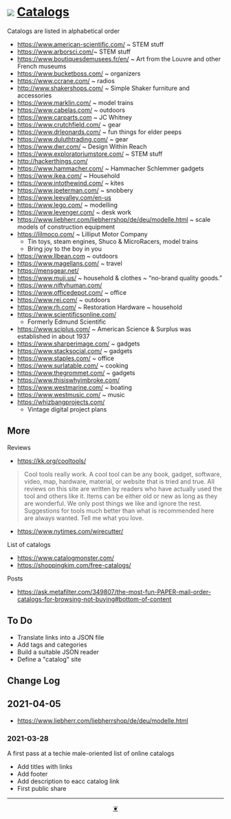 # [![]( https://theo-armour.github.io/lib/assets/icons/mark-github.svg )]( https://github.com/theo-armour/2021/tree/main/bookmarks/catalogs.md "Source code on GitHub") [Catalogs]( https://theo-armour.github.io/2021/bookmarks/catalogs.html )


Catalogs are listed in alphabetical order

* https://www.american-scientific.com/ ~ STEM stuff
* https://www.arborsci.com/~ STEM stuff
* https://www.boutiquesdemusees.fr/en/ ~ Art from the Louvre and other French museums
* https://www.bucketboss.com/ ~ organizers
* https://www.ccrane.com/ ~ radios
* http://www.shakershops.com/ ~ Simple Shaker furniture and accessories
* https://www.marklin.com/ ~ model trains
* https://www.cabelas.com/ ~ outdoors
* https://www.carparts.com ~ JC Whitney
* https://www.crutchfield.com/ ~ gear
* https://www.drleonards.com/ ~ fun things for elder peeps
* https://www.duluthtrading.com/ ~ gear
* https://www.dwr.com/ ~ Design Within Reach
* https://www.exploratoriumstore.com/ ~ STEM stuff
* http://hackerthings.com/
* https://www.hammacher.com/ ~ Hammacher Schlemmer gadgets
* https://www.ikea.com/ ~ Household
* https://www.intothewind.com/ ~ kites
* https://www.jpeterman.com/ ~ snobbery
* https://www.leevalley.com/en-us
* https://www.lego.com/ ~ modelling
* https://www.levenger.com/ ~ desk work
* https://www.liebherr.com/liebherrshop/de/deu/modelle.html ~ scale models of construction equipment
* https://lilmoco.com/ ~ Lilliput Motor Company
	* Tin toys, steam engines, Shuco & MicroRacers, model trains
	* Bring joy to the boy in you
* https://www.llbean.com ~ outdoors
* https://www.magellans.com/ ~ travel
* https://mensgear.net/
* https://www.muji.us/ ~ household & clothes ~ “no-brand quality goods.”
* https://www.niftyhuman.com/
* https://www.officedepot.com/ ~ office
* https://www.rei.com/ ~ outdoors
* https://www.rh.com/ ~ Restoration Hardware ~ household
* https://www.scientificsonline.com/
	* Formerly Edmund Scientific
* https://www.sciplus.com/ ~ American Science & Surplus was established in about 1937
* https://www.sharperimage.com/ ~ gadgets
* https://www.stacksocial.com/ ~ gadgets
* https://www.staples.com/ ~ office
* https://www.surlatable.com/ ~ cooking
* https://www.thegrommet.com/ ~ gadgets
* https://www.thisiswhyimbroke.com/
* https://www.westmarine.com/ ~ boating
* https://www.westmusic.com/ ~ music
* https://whizbangprojects.com/
	* Vintage digital project plans

## More

Reviews

* https://kk.org/cooltools/
>Cool tools really work. A cool tool can be any book, gadget, software, video, map, hardware, material, or website that is tried and true. All reviews on this site are written by readers who have actually used the tool and others like it. Items can be either old or new as long as they are wonderful. We only post things we like and ignore the rest. Suggestions for tools much better than what is recommended here are always wanted. Tell me what you love.

* https://www.nytimes.com/wirecutter/

List of catalogs

* https://www.catalogmonster.com/
* https://shoppingkim.com/free-catalogs/

Posts

* https://ask.metafilter.com/349807/the-most-fun-PAPER-mail-order-catalogs-for-browsing-not-buying#bottom-of-content

## To Do

* Translate links into a JSON file
* Add tags and categories
* Build a suitable JSON reader
* Define a "catalog" site


## Change Log

## 2021-04-05

* https://www.liebherr.com/liebherrshop/de/deu/modelle.html


### 2021-03-28

A first pass at a techie male-oriented list of online catalogs

* Add titles with links
* Add footer
* Add description to eacc catalog link
* First public share

***

<center title="Hello! Click me to go up to the top" ><a class=aDingbat href=javascript:window.scrollTo(0,0);> ❦ </a></center>
